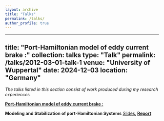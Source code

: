 ```yaml
---
layout: archive
title: "Talks"
permalink: /talks/
author_profile: true
---
```

---
title: "Port-Hamiltonian model of eddy current brake :"
collection: talks
type: "Talk"
permalink: /talks/2012-03-01-talk-1
venue: "University of Wuppertal"
date: 2024-12-03
location: "Germany"
---
*The talks listed in this section consist of work produced during my research experiences*

**[Port-Hamiltonian model of eddy current brake :](https://uni-wuppertal.sciebo.de/s/QMAlZLpmlahEOla#pdfviewer)**

**Modeling and Stabilization of port-Hamiltonian Systems**
[Slides](https://ahlamouardi.github.io/AOUARDI/files/Presentation.pdf)**, [Report](https://ahlamouardi.github.io/AOUARDI/files/Report.pdf)**
